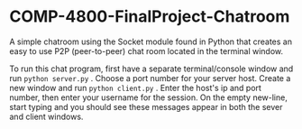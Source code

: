 # COMP-4800-FinalProject-Chatroom
A simple chatroom using the Socket module found in Python that creates an easy to use P2P (peer-to-peer) chat room located in the terminal window.

To run this chat program, first have a separate terminal/console window and run `python server.py` .
Choose a port number for your server host.
Create a new window and run `python client.py` .
Enter the host's ip and port number, then enter your username for the session.
On the empty new-line, start typing and you should see these messages appear in both the sever and client windows.
